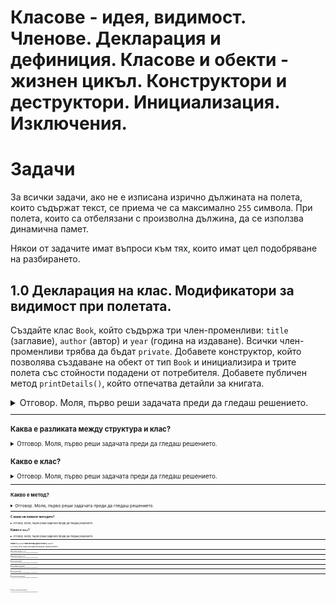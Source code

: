 # Класове - идея, видимост. Членове. Декларация и дефиниция. Класове и обекти - жизнен цикъл. Конструктори и деструктори. Инициализация. Изключения.

# Задачи

За всички задачи, ако не е изписана изрично дължината на полета, които съдържат текст, се приема че са максимално `255` символа.
При полета, които са отбелязани с произволна дължина, да се използва динамична памет.

Някои от задачите имат въпроси към тях, които имат цел подобряване на разбирането.

## 1.0 Декларация на клас. Модификатори за видимост при полетата.

Създайте клас `Book`, който съдържа три член-променливи: `title` (заглавие), `author` (автор) и `year` (година на издаване). Всички член-променливи трябва да бъдат `private`. Добавете конструктор, който позволява създаване на обект от тип `Book` и инициализира и трите полета със стойности подадени от потребителя. Добавете публичен метод `printDetails()`, който отпечатва детайли за книгата.

<details>
<summary>Отговор. Моля, първо реши задачата преди да гледаш решението.</summary>

<small><b>Пример 1: Решение на задача 1 чрез новата концепция `class`</b><small>

```c++
#include <iostream>
#include <cstring>

using std::cin;
using std::cout;
using std::endl;

const unsigned int MAX_STRING_LENGTH = 255;
const unsigned int T_ZERO_LENGTH = 1;

class Book {
private:
    char title[MAX_STRING_LENGTH + T_ZERO_LENGTH];
    char author[MAX_STRING_LENGTH + T_ZERO_LENGTH];
    int publishYear;

public:
    Book(const char * title, const char * author, int publishYear) {
        strncpy(this->title, title, MAX_STRING_LENGTH);
        this->title[MAX_STRING_LENGTH] = '\0';
        
        strncpy(this->author, author, MAX_STRING_LENGTH);
        this->author[MAX_STRING_LENGTH] = '\0';
        
        this->publishYear = publishYear;
    }
    
    void printDetailsToConsole() {
        cout << "Title: "<< title << endl;
        cout << "Author: " << author << endl;
        cout << "Year of publishing: " << publishYear << endl;
        cout << endl;
    }
};

int main() {
    Book childrenBook = Book("The neverending story", "Michael Ende", 1979);
    
    childrenBook.printDetailsToConsole();
    
    return 0;
}
```

</details>

---

### Каква е разликата между структура и клас?

<details>
<summary>Отговор. Моля, първо реши задачата преди да гледаш решението.</summary>

#### public access modifier
Всъщност когато създадем структура по следния начин:

```c++
struct Point3D {
	double x;
	double y;
	double z;
};
```

C++ я вижда по следния начин:
```c++
struct Point3D {
public: 
	double x;
	double y;
	double z;
};
```

`public:` прави следното: Всички под него е публично достъпно, което означава, че ако създадем обект от тип `Point3D`, можем да вземаме или променяме стойността.
Тоест, по подразбиране полетата и методите на структурите са публични - достъпни от всеки, които има обект от тази структура.
![alt text](./assets/image-2.png)


#### private access modifier

От друга страна, когато направим клас:

```c++
class Point2D {
	double x;
	double y;
};
```

В C++, класовете по подразбиране не дават достъп полетата и методите си.
```c++
class Point2D {
private:
	double x;
	double y;
};
```
Например, ако използваме оператор точка, нямаме достъп нито до `x`, нито до `y`.
![alt text](./assets/image-3.png)

`private:` прави полетата достъпни докато дефинираме класа, но не и когато създадем обект от него.


#### combining private and public access modifiers
Целта на това е да имаме контрол над това, как искаме нашият клас (или структура) да бъдат използвани. 

Можем да комбинираме `private` и `public` по следния начин:

```c++
class Point2D {
private:
	double x;
	double y;

public:
	double z;
};

```

Ефектът е, че обекти от тип `Point2D`, имат достъп само до `z` тъй като само то е публично.
![alt text](./assets/image-4.png)

В програмирането `public` и `private` се наричат модификатори за достъп (access modifiers) - контролират достъпа до дадени данни.

В крайна сметка единствената истинска разлика между структурите и класовете е следната - по подразбиране, полетата и методите на структурите са `public`, а на класовете `private`.

Семантиката обаче е напълно различна, общоприето правило при програмистите в индустрията е, че структурите са просто преносителни на данни, т.е. обикновено имат само полета и групират дадени данни. От друга страна класовете групират данни и операции върху тези данни. С времето ще стане ясно.

</details>

### Какво е клас?

<details>
<summary>Отговор. Моля, първо реши задачата преди да гледаш решението.</summary>
Класовете обединяват данни и операциите върху тези данни.
В случая данните са (заглавие, автор, година), а операциите върху тях са (инициализация, принтиране).

Ако трябваше да решим тази задача със знанията, които имаме досега, т.е. структури и функции, би изглеждала така:

<details>
<summary>Решение на задача 1 чрез структури и функции</summary>

<small><b>Пример 2: Решение на задача 1 чрез познатия ни материал досега - структури и функции </b><small>

```c++
#include <iostream>
#include <cstring>

using std::cin;
using std::cout;
using std::endl;

const unsigned int MAX_STRING_LENGTH = 255;
const unsigned int T_ZERO_LENGTH = 1;

struct Book {
    char title[MAX_STRING_LENGTH + T_ZERO_LENGTH];
    char author[MAX_STRING_LENGTH + T_ZERO_LENGTH];
    int publishYear;
};

void createBook(Book& book, const char * title, const char * author, int publishYear) {
        strncpy(book.title, title, MAX_STRING_LENGTH);
        book.title[MAX_STRING_LENGTH] = '\0';
        
        strncpy(book.author, author, MAX_STRING_LENGTH);
        book.author[MAX_STRING_LENGTH] = '\0';
        
        book.publishYear = publishYear;
    }
    
    void printBookDetailsToConsole(const Book& book) {
        cout << "Title: "<< book.title << endl;
        cout << "Author: " << book.author << endl;
        cout << "Year of publishing: " << book.publishYear << endl;
        cout << endl;
    }


int main() {
    Book childrenBook;
    createBook(childrenBook, "The neverending story", "Michael Ende", 1979);
    
    printBookDetailsToConsole(childrenBook);
    
    return 0;
}


```

</details>

Главният проблем на този код е, че данните (`struct Book`) и операциите, които работят с тях (`createBook`, `printBookDetailsToConsole`) са разделени. Ако имахме още 10 операции с книги, щяхме да имаме още 10 подобни функции. Това става много проблемно за четенето и разбирането на кода, особено когато добавим и още 10 структури, които със себе си носят още функции.

Класовете ни позволят да съберем тези данни, да ги скрием от външният свят и операциите върху тях в едно.

</details>


--- 

### Какво е метод?

<details>
<summary>Отговор. Моля, първо реши задачата преди да гледаш решението.</summary>

Функциите са блок от код, които имат имена и изпълняват дадена задача. 

Те са независими, т.е. можем да ги използваме директно. От друга страна, например полетата на една структура са недостъпни без да имаме обект на тази структура.

Методите комбинират функциите и полетата, те са фукнции дефинирани в контекста на дадена структура или клас. Не могат да бъдат използвани без да има инстанция от дадената структура или клас.

На много прост език - ако една функция е дефинирана между отварящата и затваряща скобка на дадена структура или клас, то тя е **метод**(англ: method).
Ако е дефинарана самостоятелна, то тя е **функция**. 

Нека илюстрираме разликата между двете със следния пример.
<small><b>Пример 3: `struct Point3D` + функция `print` </b><small>

```c++
#include <iostream>
#include <cstring>

using std::cin;
using std::cout;
using std::endl;

struct Point3D {
	double x;
	double y;
	double z;
};

void print(const Point3D& p)
{
	cout << "(" << p.x << ", " << p.y << ", " << p.z << ")" << endl;
}

int main() {
	Point3D p = { 1, 2, 3 };
	Point3D p2 = { 4, 5, 6 };

	print(p); // (1, 2, 3)
	print(p2); // (4, 5, 6)

	return 0;
}
```
<small><b>Пример 4: Визуализация - създаване на обекти и извикване на функцията `print()` </b><small>
![alt text](./assets/image.png)


Ако искаме да превърнем функцията `print` в метод, просто я преместваме самата структура(или клас).

<small><b>Пример 5: `struct Point3D` + метод `print` </b><small>

```c++
#include <iostream>
#include <cstring>

using std::cin;
using std::cout;
using std::endl;

struct Point3D {
	double x;
	double y;
	double z;

	// 1. Move print() function in to the context of Point3D.
	// 2. Remove input parameter const Point3D& p. Since we're in the context of the structure, we have direct access to its fields.
	void print()
	{
		cout << "(" << x << ", " << y << ", " << z << ")" << endl;
	}
};


int main() {
	Point3D p = { 1, 2, 3 };
	Point3D p2 = { 4, 5, 6 };

	// instead of calling a function and passsing the point object -> print(p), access the print method
	p.print(); // (1, 2, 3)
	p2.print(); // (4, 5, 6)

	return 0;
}

```

<small><b>Пример 6: Визуализация - създаване на обекти и извикване на **метод** `print()` </b><small>
![alt text](./assets/image-1.png)

</details>


--- 

### С какво ни помагат методите?

<details>
<summary>Отговор. Моля, първо реши задачата преди да гледаш решението.</summary>

1. В контекстът на структурите и класове са много удобни. Те ни дават достъп до полетата на структурите или класовете. 
Аргументите, които досега трябваше да подаваме като параметър `void print(const Point3D& p)`, вече са ненужни, тъй като сме в контекстът на самата структура или клас, имаме просто `void print()`, където методът има достъп до полетата, които в предишния пример биха принадлежали на `const Point3D& p`.

2. Извикването е по-интуитивно `print(p)` срещу `p.print()` при методите. Това става доста по-ясно когато имаме много аргументи.
Например `p.distanceTo(p2)` е по-ясно от `distanceTo(p, p2)`.

3. При класовете, методите имат достъп по `private` полетата, които по-принцип са недостъпни. Надолу има въпрос, които изяснява тематиката около `private`.
</details>


### Какво е `this`?

<details>
<summary>Отговор. Моля, първо реши задачата преди да гледаш решението.</summary>
Указател към текущата инстанция на класа. Има различни приложение, за момента едно от тях е, че ни позволява да имаме методи, които имат параметри с имена, които съвпадат с имената на полетата на структурата и класа.

Разгледайте разликите между тези 2 примера на `print()`. Всъщност няма такива.

<small><b>Пример xxxx: ??? </b><small>

```c++
#include <iostream>
#include <cstring>

using std::cin;
using std::cout;
using std::endl;

struct Point3D {
	double x;
	double y;
	double z;

	void print()
	{
		// 1. When p.print() is called, this->x = 1, this->y = 2, this->z = 3.
		// 2. When p2.print() is called, this->x = 4, this->y = 5, this->z = 6.
		cout << "(" << this->x << ", " << this->y << ", " << this->z << ")" << endl;
	}

    // 3. Completely same as the print() above. If we skip used "this->" it is implicitly added by the compiler.
    void print()
	{
		cout << "(" << x << ", " << y << ", " << z << ")" << endl;
	}

    // 4. Enables defining a second "double z" for methods, as we can reference our field "double z" through "this->z".
	bool hasEqualZ(double z)
	{
		return this->z == z;
	}
};


int main() {
	Point3D p = { 1, 2, 3 };
	Point3D p2 = { 4, 5, 6 };

	p.print(); // (1, 2, 3)
	p2.print(); // (4, 5, 6)

	return 0;
}

```

В случая, ако сложим `breakpoint` на `print()` метода,

1. При изпълнението на `p.print()`, `this` ще сочи към `0x40` и `this->x == 1`.
2. При изпълнението на `p2.print()`, `this` ще сочи към `0x49` и `this->x == 4`

<small><b>Пример xxxx: ??? </b><small>
![alt text](./assets/image-5.png)

</details>

--- 


### Какво е `private`? Има ли нещо друго освен `private`?

<details>
<summary>Отговор. Моля, първо реши задачата преди да гледаш решението.</summary>

Даден код в един клас, можем да разделим на 2 части, `public` и `private`.
`public` кодът е това, до което има достъп потребителя на този код, ако вземем една пералня, `public` частта от нея биха били бутоните, които ни предлагат различни функции за пране на нашите дрехи.

От друга страна `private` е код, до който потребителя няма достъп, той е съдържа вътрешната логика и всякакви подпомагащи функции, които са нужни за да се свърши очакваната работа. В метафората за пералнята, `private` са всички други неща, които има и прави пералнята, за да изпълни функционалностите на публичната част.

В примера, публичната функционалност на класа `Point3D` е да го инициализираме чрез `init()` и да проверим дали дадена точна е на по-малко разтояние от даденото с метода `isWithinDistance()`.

За да проверим дали дадена точна е на по-малко дистанция от очакваната има нужда да пресметнем дистанцията между двете точки, това правим чрез метода `calculateDistanceTo`, който е `private`, т.е. можем да го използваме във всички `public` и `private` методи, но не можем да го използваме извън класа, т.е чрез обект от този клас.

Защо? Защото така сме решили. Когато получим проблем, който трябва да решим, ние моделираме решение, в което ще участвам много различни класове, много важна част от решението е да преценим какви класове ще имаме и какви ще публичните им методи, защото тези класове ще взаимодействат един с друг, точно чрез публичните си методи, ще получават данни от другите класове чрез тях и ще връщат данни да другите класове чрез тях. `private` методите главно ще отговарят за изпълнението на ключовата част от работата, която не е важна за останалите класове, те се интересуват само от резултата.

Следният пример илюстрира разделението на `public` и `private`:

<small><b>Пример xxxx: ??? </b><small>

```c++
#include <iostream>
#include <cstring>

using std::cin;
using std::cout;
using std::endl;


class Point3D {
private:
    double x;
    double y;
    double z;
    
    double calculateDistanceTo(const Point3D& other) const {
        return sqrt(pow(other.x - x, 2) + pow(other.y - y, 2) + pow(other.z - z, 2));
    }
public:
    void init(double x, double y, double z) {
        this->x = x;
        this->y = y;
        this->z = z;
    }
    
    bool isWithinDistance(const Point3D& other, double distance) {
        double actualDistance = calculateDistanceTo(other);
        return actualDistance <= distance;
    }
};

int main() {
    Point3D p1;
    p1.init(1, 1, 1);
    
    Point3D p2;
    p2.init(2, 2, 2);
    
    cout << p1.isWithinDistance(p2, 2) << endl;
    
    return 0;
}

```

<small><b>Пример xxxx: ??? </b><small>
![Alt text](./assets/image-6.png)

</details>

---

### Защо искаме нещо да е `private`?

<details>
<summary>Отговор. Моля, първо реши задачата преди да гледаш решението.</summary>
Една от основните принципи на ООП-то е енкапсулация(`encapsulation`), виж надолу.

`private` ни дава два плюса:
1. **Защита на данните** - когато нещо е `private`, то не може да бъде променено отвън класа, т.е. имаме пълен контрол над валидността на нашите данни
2. **Скриване на имплементация** - Дадена калкулация, може да е хиляди редове код, всичко това можем да скрием в `private` методи и да имаме само 1 публичен, които връща резултата. Това безкрайно много опростява използването на тази функционалност.

</details>

--- 

### Защо искаме нещо да е `public`?

<details>
<summary>Отговор. Моля, първо реши задачата преди да гледаш решението.</summary>

`public` и `private` се допълват взаимно, `public` ни дава:
1. **Контрол над формата на класа спрямо външния свят** - имаме пълния контрол как искаме да изглежда това, което останалите класове виждат и използват. Как се казват методите, какво връщат, какви параметри приемат, дали дадени полета са достъпни или не
2. **Леснота при употреба** - тъй като за външния свят само и единствено публичните методи и полета са видими, то тъй като сме скрили всичко сложно вътре в класа, на външния свят показваме най-лесната за разбиране част, която прави този клас полезен.

</details>

--- 

### Какво е енкапсулация?

<details>
<summary>Отговор. Моля, първо реши задачата преди да гледаш решението.</summary>
Енкапсулацията е абстрактната идея за групирането на данните и операциите върху тях в едно.
Тази абстрактна идея приложена в ООП-то са **класовете**:
1. Данните са `public` и `private` полетата на класа
2. операциите върху тях са `public` и `private` методите на класа

Целите на енкапсулирането на данни и операциите върху тях са самите цели на `private access modifier`-a:
1. **Защита на данните** - ако пишем банков софтуер, не искаме да може се теглят пари от банкови сметки с отрицателен баланс
2. **Скриване на сложността** - не искаме потребителят да изпълнява 15 метода, за да свърши една операция, вместо това имаме 1 публичен метод, който извиква 15-те `private` метода.

Ползите от енкапсулацията са:
1. **Подробена разделеност на кода** - всеки клас прави едно нещо и го прави добре, сложността е скрита в него и той взаимодейства чрез своя `public interface` (публичен интерфейс) с останалите класове по най-лесния начин.
2. **По-голяма гъвкавост и поддръжка** - тъй като другите класове имат достъп само до публичния интерфейс на нашия код, стига да не го променяме, можем да променяме колкото е нужно в `private` частта.
3. **Подобрена сигурност на данните** - Ако не можем да променим нещо, няма да го променим по погрешка или дори и да искаме.

В крайна сметка това е абстракна идея, която прилагаме на практика, чрез пособите на C++ - класове, полета, методи, модификатори за достъп + нашата нагласа и моделиране на проблемите, с които се сблъскваме.

</details>

--- 

### Какво е публичен интерфейс?

<details>
<summary>Отговор. Моля, първо реши задачата преди да гледаш решението.</summary>
Следните отговори на този въпрос са еквивалентни:
1. Това, което вижда светът, която използва вашия клас
2. Публичните методи и полета
3. Бутоните на пералнята

Защо?
Класът се разделя на `public` и `private` част спрямо принципът енкапсулация. `public` е частта на класа, която e достъпва от пограмистите които използват този клас. В случая ние сме авторите и потребителите на класовете, които използваме. Друго име за публичната част на един клас е `public interface`(това не е ключова дума в c++, а общ език на програмстите).

</details>

--- 


### Какво е конструктор?

<details>
<summary>Отговор. Моля, първо реши задачата преди да гледаш решението.</summary>
Конструкторът е специален метод в обектно-ориентираното програмиране, който се извиква автоматично при създаването на обект от даден клас. Той инициализира обекта и задава начални стойности на член-променливите му.

**Пример:**

```cpp
class Book {
public:
    char title[256]; // 255 + 1 for terminating zero
    char author[256];

    Book() {
        title[0] = '\0'; // Empty string
        author[0] = '\0';
    }
};
```
Този пример показва конструктор по подразбиране за клас Book, който инициализира title и author като празни низове.

</details>

--- 

### Как се използва конструктор?
<details>
<summary>Отговор. Моля, първо реши задачата преди да гледаш решението.</summary>
Конструкторът се използва при създаването на нов обект от даден клас. Синтаксисът за извикване на конструктор е същият като този за деклариране на променлива от съответния тип, като може да включва и аргументи, ако конструкторът ги изисква.
Пример:

```c++
class Book {
public:
    char title[256];
    char author[256];

    Book(const char* bookTitle, const char* bookAuthor) {
        strncpy(title, bookTitle, 255);
        title[255] = '\0'; // Gurantee correct string termination.
        strncpy(author, bookAuthor, 255);
        author[255] = '\0';
    }
};

int main() {
    Book myBook("Atomic Habits", "James Clear"); // <----
}
```

Този пример илюстрира конструктор на клас Book, който приема два аргумента - заглавието и автора на книгата, и използва strncpy за да копира стойностите в член-променливите.

</details>
---

### С какво е полезен конструкторът?
<details>
<summary>Отговор. Моля, първо реши задачата преди да гледаш решението.</summary>
Конструкторът е полезен за инициализация на обекти при тяхното създаване. Той гарантира, че обектът започва живота си във валидно състояние, като зададе начални стойности на член-променливите му.
Пример:

```c++
class Book {
public:
    char title[256];
    char author[256];
    
    Book(const char* bookTitle, const char* bookAuthor) {
        strncpy(title, bookTitle, 255);
        title[255] = '\0'; 
        strncpy(author, bookAuthor, 255);
        author[255] = '\0';
    }
};

int main() {
    Book myBook("Atomic Habits", "James Clear");
}
```

---

### Можем ли да имаме повече от един конструктор?

<details>
<summary>Отговор. Моля, първо реши задачата преди да гледаш решението.</summary>
Да, в C++ е възможно един клас да има повече от един конструктор. Това позволява обектите да бъдат инициализирани по различни начини в зависимост от предоставената информация при създаването им.

**Пример:**

```cpp
class Book {
public:
    char title[256];
    char author[256];
    int year;

    // Default constructor.
    Book() {
        title[0] = '\0';
        author[0] = '\0';
        year = 0; 
    }

    // Parameterized constructor.
    Book(const char* bookTitle, const char* bookAuthor, int bookYear) {
        strncpy(title, bookTitle, 255);
        title[255] = '\0';
        strncpy(author, bookAuthor, 255);
        author[255] = '\0';
        year = bookYear; 
    }
};

```
В този пример, класът Book има два конструктора: един по подразбиране без параметри и един параметричен, който приема заглавие, автор и година.

</details>

### Какво е жизнен цикъл на обект?
<details>
<summary>Отговор. Моля, първо реши задачата преди да гледаш решението.</summary>
Жизненият цикъл на обект в C++ започва, когато обектът е създаден чрез извикване на неговия конструктор, и продължава докато обектът е достъпен в програмата. Обектът престава да съществува, когато неговият жизнен цикъл приключи - например, когато излезе от областта си на видимост или когато експлицитно се освободи паметта, заделена за него в случай на динамична алокация.
Пример:

```c++	
void createBook() {
    Book book("Под игото", "Иван Вазов", 1888); // Жизненият цикъл на book започва тук
} // Жизненият цикъл на book приключва тук, когато излезе от областта си на видимост

int main() {
    createBook();
    // В този момент book вече не съществува
}

```
Този пример илюстрира жизнения цикъл на обект `book` в рамките на функцията `createBook`.

</details>
---

### Кога използвам структура? Кога използвам клас?
<details>
<summary>Отговор. Моля, първо реши задачата преди да гледаш решението.</summary>
В C++ структурите (`struct`) и класовете (`class`) са много подобни и често могат да се използват взаимозаменяемо. Основната разлика между тях е в стандартните нива на достъп: член-променливите и методите в `struct` са публични (`public`) по подразбиране, докато в `class` са частни (`private`) по подразбиране.
**Използвайте struct, ако:**

Искате да групирате данни без да добавяте значителна функционалност (методи) към тях.
Имате нужда от проста структура данни с публичен достъп до членовете си.

```c++
struct Point {
    int x, y; // Публичен достъп по подразбиране
};

int main() {
    Point p = {1, 2};
    // Директен достъп до член-променливите на структурата
    std::cout << p.x << ", " << p.y << std::endl;
}
```

Използвайте `class`, ако:

Имате нужда от по-сложна структура с член-данни и член-функции (методи), които да капсулирате (скриете) от външния свят.
Искате да контролирате достъпа до членовете на класа чрез модификатори за достъп (public, protected, private).

```c++
class Book {
private:
    char title[256];
    char author[256];
    int year;

public:
    Book(const char* t, const char* a, int y) {
        strncpy(title, t, 255);
        title[255] = '\0';
        strncpy(author, a, 255);
        author[255] = '\0';
        year = y;
    }
    
    void print() {
        std::cout << title << " от " << author << ", " << year << std::endl;
    }
};

int main() {
    Book book("Под игото", "Иван Вазов", 1888);
    book.print(); // Контролиран достъп до член-функциите на класа
}
```

</details>

---

### За какво използваме класовете?
<details>
<summary>Отговор. Моля, първо реши задачата преди да гледаш решението.</summary>
Класовете се използват за създаване на сложни структури данни, които капсулират данни и функционалност. Те позволяват да се моделират реални или абстрактни обекти от живота, като се групират свързани данни (член-променливи) и операции над тези данни (методи) в един логически обект. Класовете са основен компонент на обектно-ориентираното програмиране и позволяват на програмистите да създават добре разделени, повторно използваеми и лесни за поддръжка програми.

Пример:

```c++
class Car {
private:
    char brand[50];
    int year;
    double price;

public:
    Car(const char* b, int y, double p) : year(y), price(p) {
        strncpy(brand, b, 49);
        brand[49] = '\0';
    }
    
    void displayInfo() {
        std::cout << "Brand: " << brand << ", Year: " << year << ", Price: " << price << "$." << std::endl;
    }
};

int main() {
    Car myCar("Toyota", 2020, 30000);
    myCar.displayInfo();
}
```

Този пример демонстрира как класът `Car` може да бъде използван за моделиране на автомобили, като съчетава данни за марка, година на производство и цена в един обект, който предоставя метод за показване на тази информация.

</details>
--- 

## 1.1 Инстанциране на клас. Промяна на стойностите на полетата (setters)
Модифицирайте клас `Book` като добавите публични методи за задаване на нови стойности на полетата `title`, `author` и `year`. Имената на методите трябва да бъдат `setTitle`, `setAuthor` и `setYear`. След това, във функция `main()`, създайте обект от тип `Book`, задайте му начални стойности чрез конструктора, променете стойностите на неговите полета с новосъздадените методи и отпечатайте новите детайли за книгата.

## Задача 1.2 Добавяне на валидация при промяна на полета
Добавете прости проверки в методите `setTitle`, `setAuthor` и `setYear` в класа `Book`, за да осигурите, че:

`title` и `author` не са празни низове.
`year` е по-голяма от 0.

Ако стойностите не отговарят на тези условия, методите не трябва да променят съответните полета. Във функция `main()`, тествайте тези проверки като опитате да зададете невалидни стойности на полетата на обект от тип `Book` и след това отпечатайте детайлите за книгата, за да потвърдите, че промените не са приложени.

## Задача 1.3 Добавяне на методи за достъп до стойностите на полетата (getters)
Разширете класа `Book`, като добавите публични методи, които позволяват достъп до стойностите на полетата `title`, `author` и `year`. Имената на тези методи трябва да бъдат `getTitle`, `getAuthor` и `getYear`. Във функция `main()`, създайте обект от тип `Book`, задайте му стойности, използвайте новите методи за достъп до стойностите на полетата и отпечатайте резултатите на конзолата.

## Задача 1.4 Добавяне на конструктор по подразбиране
Добавете конструктор по подразбиране в класа `Book`, който инициализира `title` и `author` с празен низ, а `year` с 0. Модифицирайте функцията `main()`, така че да създадете обект от тип `Book` без да подавате аргументи на конструктора. Използвайте метода `printDetailsToConsole()`, за да отпечатате стойностите на полетата на този обект.

## Задача 1.5 Добавяне на копиращ конструктор
Добавете копиращ конструктор в класа `Book`, който позволява създаването на нов обект като копие на вече съществуващ. Този конструктор трябва да копира стойностите на `title`, `author` и year от съществуващия обект към новия. Във функцията `main()`, създайте обект от тип `Book`, инициализирайте го с конструктора, и след това използвайте копиращия конструктор, за да създадете копие на този обект. Отпечатайте детайлите за двете книги, за да проверите дали копирането е успешно.

## Задача 1.6 Добавяне на деструктор
Добавете деструктор в класа `Book`. Въпреки че в този пример деструкторът няма да извършва реална работа (тъй като не се използва динамична памет), включете изписване на съобщение до конзолата, което индикира, че деструкторът е извикан. Това ще ви помогне да наблюдавате кога точно обектите от тип Book са унищожени. Тествайте това в `main()` като създадете и унищожите обект от тип `Book`.

## Задача 1.7 Работа с динамична памет
Модифицирайте класа `Book` така, че `title` и `author` да се съхраняват като указатели към `char`, алокирани динамично. Променете конструктора, копиращия конструктор и деструктора, така че да управляват правилно динамичната памет (копиране на низове и освобождаване на ресурси). Също така, модифицирайте методите `setTitle` и `setAuthor`, за да работят с динамична памет. В `main()`, демонстрирайте създаването, копирането и унищожаването на обекти от тип `Book`, които използват динамична памет.

## Задача 1.8 Използване на списък с инициализатори
Добавете конструктор в класа `Book`, който използва списък с инициализатори за членовете, вместо да ги инициализира в тялото на конструктора. Това е по-ефективен начин за инициализация на член-данните, особено когато работим с комплексни типове. Примерите включват конструктор, който приема стойности за `title`, `author` и `year`, и ги задава директно чрез списъка с инициализатори. Покажете как се използва този конструктор в `main()`.

## Задача 1.9 Реализация на оператор за присвояване
Реализирайте оператора за присвояване в класа `Book`, като се уверите, че той коректно копира стойностите на всички полета от един обект в друг, управлявайки динамичната памет адекватно. Това включва проверка за самоприсвояване и освобождаване на старата памет преди копирането на новата. В `main()`, демонстрирайте присвояването на един обект от тип `Book` на друг и проверете дали присвояването е извършено коректно.

## Задача 1.10 Работа с масив от обекти Book
Създайте масив от обекти `Book`. Инициализирайте всеки елемент на масива с различни стойности, като използвате конструктора с параметри, който сте дефинирали по-рано. След това, използвайте цикъл, за да отпечатате детайлите на всяка книга в масива. Това ще ви позволи да демонстрирате уменията си за работа с масиви от обекти и манипулирането им.

## Задача 1.11 Реализация на оператор << за класа Book
Реализирайте оператора за изход `<<` за класа `Book`, така че да може да отпечатате обект от тип `Book` директно към стандартния изход, използвайки `std::cout`. Това включва дефиниране на приятелска функция в класа, която приема `std::ostream&` и обект от тип `Book`, и изписва детайлите за книгата. Тестовете в `main()` трябва да демонстрират тази функционалност.

## Задача 1.12: Презаписване на оператора >> за класа Book

Добавете функционалност към класа `Book`, която позволява обектите от този тип да бъдат четени от стандартния вход (или друг поток вход), използвайки оператора `>>`. Трябва да дефинирате приятелска функция към класа, която презаписва оператора `>>`. Тази функция трябва да прочете заглавието, автора и годината на издаване на книгата, и да зададе прочетените стойности на подадения като аргумент обект от тип `Book`.

`friend std::istream& operator>>(std::istream& in, Book& book);`

Във функцията `main()`, демонстрирайте четенето на информация за една книга от стандартния вход, използвайки оператора `>>`, и след това отпечатайте информацията за книгата, за да потвърдите, че данните са били успешно прочетени и зададени на обекта.

## Задача 2.1: Дефиниране на класа BookStore

Създайте клас `BookStore`, който съдържа масив от обекти `Book`. Включете следните функционалности:

Конструктор по подразбиране, който инициализира празен магазин за книги.
Метод за добавяне на книга в магазина.
Метод за премахване на книга от магазина по заглавие и автор.
Метод за отпечатване на всички книги в магазина.

## Задача 2.2: Реализация на методи за BookStore

Реализирайте методите дефинирани в задача 2.1. Уверете се, че методът за добавяне правилно вмъква нови книги в масива, а методът за премахване изтрива съответната книга, ако тя съществува в магазина. Методът за отпечатване трябва да показва детайлна информация за всяка книга в магазина.

## Задача 2.3: Сортиране на книгите в BookStore

Добавете функционалност в класа `BookStore`, която позволява сортирането на книгите по година на издаване във възходящ ред. Можете да използвате вградени алгоритми за сортиране от стандартната библиотека на C++. Демонстрирайте тази функционалност в `main()`, като добавите няколко книги в магазина и след това отпечатате списъка с книги след сортирането.

## Задача 2.4: Търсене на книга в BookStore

Имплементирайте метод в класа `BookStore`, който позволява търсенето на книга по заглавие и автор. Методът трябва да връща индекса на книгата в масива, ако тя е намерена, или `-1`, ако книгата не съществува в магазина. Тествайте този метод в `main()`, като търсите за конкретна книга.

## Задача 2.5: Запазване и зареждане на BookStore от файл

Разширете класа `BookStore` с методи за запазване на целия магазин за книги в текстов файл и зареждане от такъв файл. Методите save и load трябва да записват и съответно четат всички книги от магазина, използвайки файлов поток. Демонстрирайте тези методи в `main()`, като създадете `BookStore`, добавите няколко книги, запазите магазина в файл, след това заредите магазина от същия файл и отпечатате съдържанието, за да потвърдите, че всички операции са изпълнени успешно.